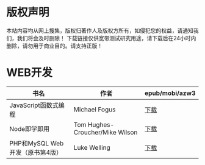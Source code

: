 # 版权声明

本站内容均从网上搜集，版权归著作人及版权方所有，如侵犯您的权益，请通知我们，我们将会及时删除！ 下载链接仅供宽带测试研究用途，请下载后在24小时内删除，请勿用于商业目的。请支持正版！

# WEB开发

| 书名 | 作者 | epub/mobi/azw3 |
| --- | --- | --- |
| JavaScript函数式编程 | Michael Fogus | [下载](https://url89.ctfile.com/f/31084289-1357048030-9c7b24?p=8866) |
| Node即学即用 | Tom Hughes-Croucher/Mike Wilson | [下载](https://url89.ctfile.com/f/31084289-1357019341-c051bb?p=8866) |
| PHP和MySQL Web开发（原书第4版） | Luke Welling | [下载](https://url89.ctfile.com/f/31084289-1357005859-aace71?p=8866) |

